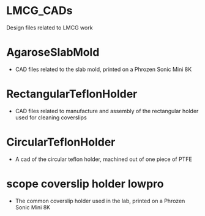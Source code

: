 # LMCG_CADs
Design files related to LMCG work

# AgaroseSlabMold
- CAD files related to the slab mold, printed on a Phrozen Sonic Mini 8K

# RectangularTeflonHolder
- CAD files related to manufacture and assembly of the rectangular holder used for cleaning coverslips

# CircularTeflonHolder
- A cad of the circular teflon holder, machined out of one piece of PTFE

# scope coverslip holder lowpro
- The common coverslip holder used in the lab, printed on a Phrozen Sonic Mini 8K


